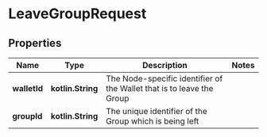 
# LeaveGroupRequest

## Properties
Name | Type | Description | Notes
------------ | ------------- | ------------- | -------------
**walletId** | **kotlin.String** | The Node-specific identifier of the Wallet that is to leave the Group | 
**groupId** | **kotlin.String** | The unique identifier of the Group which is being left | 



